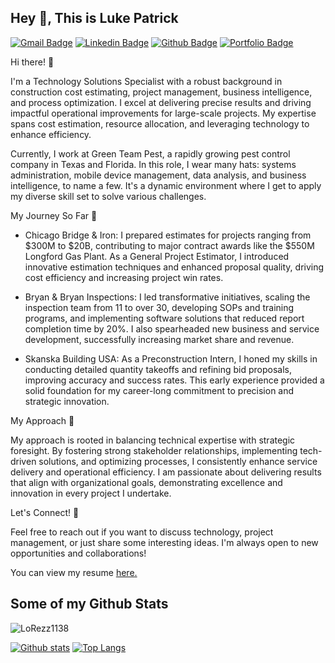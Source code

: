 ## Hey 👋, This is Luke Patrick
[![Gmail Badge](https://img.shields.io/badge/-lukewpatrick@gmail.com-c14438?style=flat&logo=Gmail&logoColor=white&link=mailto:lukewpatrick@gmail.com)](mailto:lukewpatrick@gmail.com) 
[![Linkedin Badge](https://img.shields.io/badge/-lukewilliampatrick-0072b1?style=flat&logo=Linkedin&logoColor=white&link=https://www.linkedin.com/in/luke-william-patrick/)](https://www.linkedin.com/in/luke-william-patrick/) [![Github Badge](https://img.shields.io/badge/-LoRezz1138-grey?style=flat&logo=github&logoColor=white&link=https://github.com/LoRezz1138/)](https://www.github.com/LoRezz1138/) [![Portfolio Badge](https://img.shields.io/badge/portfolio-web-blue?style=flat&link=https://github.com/LoRezz1138/work-portfolio/)](https://github.com/LoRezz1138/work-portfolio/) <p align='left'>Hi there! 👋

I'm a Technology Solutions Specialist with a robust background in construction cost estimating, project management, business intelligence, and process optimization. I excel at delivering precise results and driving impactful operational improvements for large-scale projects. My expertise spans cost estimation, resource allocation, and leveraging technology to enhance efficiency.

Currently, I work at Green Team Pest, a rapidly growing pest control company in Texas and Florida. In this role, I wear many hats: systems administration, mobile device management, data analysis, and business intelligence, to name a few. It's a dynamic environment where I get to apply my diverse skill set to solve various challenges.

My Journey So Far 🚀

- Chicago Bridge & Iron: I prepared estimates for projects ranging from $300M to $20B, contributing to major contract awards like the $550M Longford Gas Plant. As a General Project Estimator, I introduced innovative estimation techniques and enhanced proposal quality, driving cost efficiency and increasing project win rates.
  
- Bryan & Bryan Inspections: I led transformative initiatives, scaling the inspection team from 11 to over 30, developing SOPs and training programs, and implementing software solutions that reduced report completion time by 20%. I also spearheaded new business and service development, successfully increasing market share and revenue.

- Skanska Building USA: As a Preconstruction Intern, I honed my skills in conducting detailed quantity takeoffs and refining bid proposals, improving accuracy and success rates. This early experience provided a solid foundation for my career-long commitment to precision and strategic innovation.

My Approach 🌟

My approach is rooted in balancing technical expertise with strategic foresight. By fostering strong stakeholder relationships, implementing tech-driven solutions, and optimizing processes, I consistently enhance service delivery and operational efficiency. I am passionate about delivering results that align with organizational goals, demonstrating excellence and innovation in every project I undertake.

Let's Connect! 🤝

Feel free to reach out if you want to discuss technology, project management, or just share some interesting ideas. I'm always open to new opportunities and collaborations!</p><p align='left'> You can view my resume <a href='https://drive.google.com/file/d/10sXPW4M_i40lc1RRqQFFSDH3a6CyqeFJ/view ' target=_blank><u>here</u>.</a></p>
## Some of my Github Stats
<p align=left> <img src=https://komarev.com/ghpvc/?username=LoRezz1138 alt=LoRezz1138 /> </p>

[![Github stats](https://github-readme-stats.vercel.app/api?username=LoRezz1138&show_icons=true&include_all_commits=true)](https://github.com/LoRezz1138/github-readme-stats)
[![Top Langs](https://github-readme-stats.vercel.app/api/top-langs/?username=LoRezz1138&layout=compact)](https://github.com/LoRezz1138/github-readme-stats)
